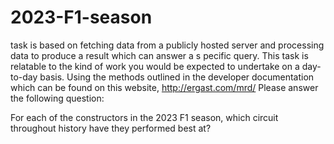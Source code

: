 # 2023-F1-season

task is based on fetching data from a publicly hosted server and processing data to produce a result which can answer a s pecific query. This task is relatable to the kind of
work you would be expected to undertake on a day-to-day basis.
Using the methods outlined in the developer documentation which can be found on this website, http://ergast.com/mrd/ Please answer the following question:

For each of the constructors in the 2023 F1 season, which circuit throughout history have they performed best at?
